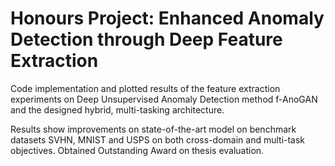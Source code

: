 # Honours Project: Enhanced Anomaly Detection through Deep Feature Extraction

Code implementation and plotted results of the feature extraction experiments on Deep Unsupervised Anomaly Detection method f-AnoGAN and the designed hybrid, multi-tasking architecture.

Results show improvements on state-of-the-art model on benchmark datasets SVHN, MNIST and USPS on both cross-domain and multi-task objectives. Obtained Outstanding Award on thesis evaluation.

